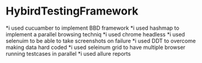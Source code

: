 # HybirdTestingFramework
*i used cucuamber to implement BBD framework 
*i used hashmap to implement a parallel browsing techniq
*i used chrome headless 
*i used selenuim to be able to take screenshots on failure
*i used DDT to overcome making data hard coded
*i used seleinum grid to have multiple browser running testcases in parallel
*i used allure reports
